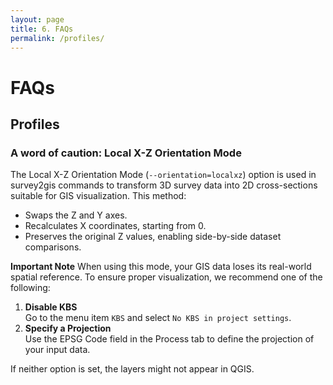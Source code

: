 ```yaml
---
layout: page
title: 6. FAQs
permalink: /profiles/
---
```


# FAQs

## Profiles

### A word of caution: Local X-Z Orientation Mode

The Local X-Z Orientation Mode (`--orientation=localxz`) option is used in survey2gis commands to transform 3D survey data into 2D cross-sections suitable for GIS visualization. This method:

- Swaps the Z and Y axes.
- Recalculates X coordinates, starting from 0.
- Preserves the original Z values, enabling side-by-side dataset comparisons.

**Important Note**
When using this mode, your GIS data loses its real-world spatial reference. To ensure proper visualization, we recommend one of the following:

1. **Disable KBS**\
Go to the menu item `KBS` and select `No KBS in project settings`.
1. **Specify a Projection**\
Use the EPSG Code field in the Process tab to define the projection of your input data.

If neither option is set, the layers might not appear in QGIS.